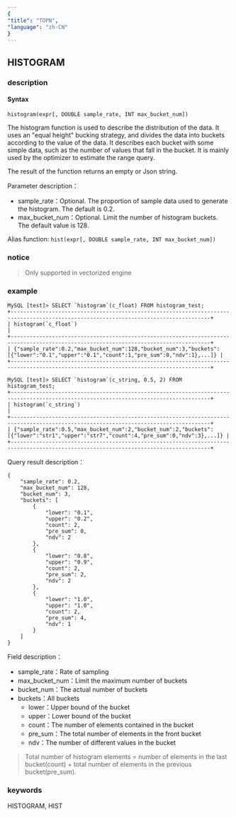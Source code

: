 ```yaml
---
{
"title": "TOPN",
"language": "zh-CN"
}
---
```


<!-- 
Licensed to the Apache Software Foundation (ASF) under one
or more contributor license agreements.  See the NOTICE file
distributed with this work for additional information
regarding copyright ownership.  The ASF licenses this file
to you under the Apache License, Version 2.0 (the
"License"); you may not use this file except in compliance
with the License.  You may obtain a copy of the License at

  http://www.apache.org/licenses/LICENSE-2.0

Unless required by applicable law or agreed to in writing,
software distributed under the License is distributed on an
"AS IS" BASIS, WITHOUT WARRANTIES OR CONDITIONS OF ANY
KIND, either express or implied.  See the License for the
specific language governing permissions and limitations
under the License.
-->

## HISTOGRAM
### description
#### Syntax

`histogram(expr[, DOUBLE sample_rate, INT max_bucket_num])`

The histogram function is used to describe the distribution of the data. It uses an "equal height" bucking strategy, and divides the data into buckets according to the value of the data. It describes each bucket with some simple data, such as the number of values that fall in the bucket. It is mainly used by the optimizer to estimate the range query.

The result of the function returns an empty or Json string.

Parameter description：
- sample_rate：Optional. The proportion of sample data used to generate the histogram. The default is 0.2.
- max_bucket_num：Optional. Limit the number of histogram buckets. The default value is 128.

Alias function: `hist(expr[, DOUBLE sample_rate, INT max_bucket_num])`

### notice

> Only supported in vectorized engine

### example

```
MySQL [test]> SELECT `histogram`(c_float) FROM histogram_test;
+-------------------------------------------------------------------------------------------------------------------------------------+
| histogram(`c_float`)                                                                                                                |
+-------------------------------------------------------------------------------------------------------------------------------------+
| {"sample_rate":0.2,"max_bucket_num":128,"bucket_num":3,"buckets":[{"lower":"0.1","upper":"0.1","count":1,"pre_sum":0,"ndv":1},...]} |
+-------------------------------------------------------------------------------------------------------------------------------------+

MySQL [test]> SELECT `histogram`(c_string, 0.5, 2) FROM histogram_test;
+-------------------------------------------------------------------------------------------------------------------------------------+
| histogram(`c_string`)                                                                                                               |
+-------------------------------------------------------------------------------------------------------------------------------------+
| {"sample_rate":0.5,"max_bucket_num":2,"bucket_num":2,"buckets":[{"lower":"str1","upper":"str7","count":4,"pre_sum":0,"ndv":3},...]} |
+-------------------------------------------------------------------------------------------------------------------------------------+
```

Query result description：

```
{
    "sample_rate": 0.2, 
    "max_bucket_num": 128, 
    "bucket_num": 3, 
    "buckets": [
        {
            "lower": "0.1", 
            "upper": "0.2", 
            "count": 2, 
            "pre_sum": 0, 
            "ndv": 2
        }, 
        {
            "lower": "0.8", 
            "upper": "0.9", 
            "count": 2, 
            "pre_sum": 2, 
            "ndv": 2
        }, 
        {
            "lower": "1.0", 
            "upper": "1.0", 
            "count": 2, 
            "pre_sum": 4, 
            "ndv": 1
        }
    ]
}
```

Field description：
- sample_rate：Rate of sampling
- max_bucket_num：Limit the maximum number of buckets
- bucket_num：The actual number of buckets
- buckets：All buckets
    - lower：Upper bound of the bucket
    - upper：Lower bound of the bucket
    - count：The number of elements contained in the bucket
    - pre_sum：The total number of elements in the front bucket
    - ndv：The number of different values in the bucket

> Total number of histogram elements = number of elements in the last bucket(count) + total number of elements in the previous bucket(pre_sum).

### keywords

HISTOGRAM, HIST
